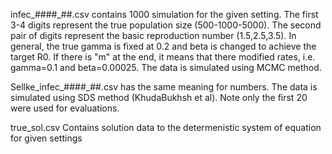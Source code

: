 infec_####_##.csv contains 1000 simulation for the given setting. The first 3-4 digits represent the true population size (500-1000-5000). The second pair of digits represent the basic reproduction number (1.5,2.5,3.5). In general, the true gamma is fixed at 0.2 and beta is changed to achieve the target R0. If there is "m" at the end, it means that there modified rates, i.e. gamma=0.1 and beta=0.00025. The data is simulated using MCMC method. 

Sellke_infec_####_##.csv has the same meaning for numbers. The data is simulated using SDS method (KhudaBukhsh et al).  Note only the first 20 were used for evaluations.

true_sol.csv Contains solution data to the determenistic system of equation for given settings
